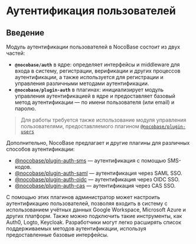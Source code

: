 # Аутентификация пользователей

## Введение

Модуль аутентификации пользователей в NocoBase состоит из двух частей:

- **`@nocobase/auth`** в ядре: определяет интерфейсы и middleware для входа в систему, регистрации, верификации и других процессов аутентификации, а также используется для регистрации и управления различными методами аутентификации.
- **`@nocobase/plugin-auth`** в плагинах: инициализирует модуль управления аутентификацией в ядре и предоставляет базовый метод аутентификации — по имени пользователя (или email) и паролю.

> Для работы требуется также использование модуля управления пользователями, предоставляемого плагином [`@nocobase/plugin-users`](../users/index.md)

Дополнительно, NocoBase предлагает и другие плагины для различных способов аутентификации:

- [@nocobase/plugin-auth-sms](../auth-sms/index.md) — аутентификация с помощью SMS-кодов.
- [@nocobase/plugin-auth-saml](../auth-saml/index.md) — аутентификация через SAML SSO.
- [@nocobase/plugin-auth-oidc](../auth-oidc/index.md) — аутентификация через OIDC SSO.
- [@nocobase/plugin-auth-cas](../auth-cas/index.md) — аутентификация через CAS SSO.

С помощью этих плагинов администратор может настроить аутентификацию пользователей, позволяя входить в систему с использованием учётных данных Google Workspace, Microsoft Azure и других платформ. Также можно подключить такие инструменты, как Auth0, Logto, Keycloak. Разработчики могут легко расширять список поддерживаемых методов аутентификации, используя предоставленные базовые интерфейсы.
